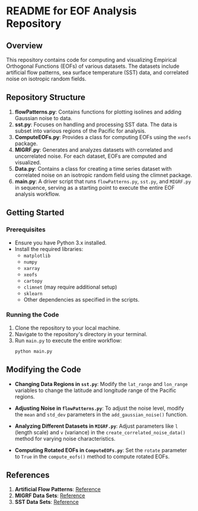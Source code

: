 
# README for EOF Analysis Repository

## Overview

This repository contains code for computing and visualizing Empirical Orthogonal Functions (EOFs) of various datasets. The datasets include artificial flow patterns, sea surface temperature (SST) data, and correlated noise on isotropic random fields.

## Repository Structure

1. **flowPatterns.py**: Contains functions for plotting isolines and adding Gaussian noise to data. 
2. **sst.py**: Focuses on handling and processing SST data. The data is subset into various regions of the Pacific for analysis.
3. **ComputeEOFs.py**: Provides a class for computing EOFs using the `xeofs` package.
4. **MIGRF.py**: Generates and analyzes datasets with correlated and uncorrelated noise. For each dataset, EOFs are computed and visualized.
5. **Data.py**: Contains a class for creating a time series dataset with correlated noise on an isotropic random field using the climnet package.
6. **main.py**: A driver script that runs `flowPatterns.py`, `sst.py`, and `MIGRF.py` in sequence, serving as a starting point to execute the entire EOF analysis workflow.

## Getting Started

### Prerequisites

- Ensure you have Python 3.x installed.
- Install the required libraries:
  - `matplotlib`
  - `numpy`
  - `xarray`
  - `xeofs`
  - `cartopy`
  - `climnet` (may require additional setup)
  - `sklearn`
  - Other dependencies as specified in the scripts.

### Running the Code

1. Clone the repository to your local machine.
2. Navigate to the repository's directory in your terminal.
3. Run `main.py` to execute the entire workflow:
   ```
   python main.py
   ```

## Modifying the Code

- **Changing Data Regions in `sst.py`**: Modify the `lat_range` and `lon_range` variables to change the latitude and longitude range of the Pacific regions.
  
- **Adjusting Noise in `flowPatterns.py`**: To adjust the noise level, modify the `mean` and `std_dev` parameters in the `add_gaussian_noise()` function.

- **Analyzing Different Datasets in `MIGRF.py`**: Adjust parameters like `l` (length scale) and `v` (variance) in the `create_correlated_noise_data()` method for varying noise characteristics.

- **Computing Rotated EOFs in `ComputeEOFs.py`**: Set the `rotate` parameter to `True` in the `compute_eofs()` method to compute rotated EOFs.

## References

1. **Artificial Flow Patterns**: [Reference](https://rmets.onlinelibrary.wiley.com/doi/abs/10.1002/joc.1574)
2. **MIGRF Data Sets**: [Reference](https://journals.ametsoc.org/view/journals/clim/36/10/JCLI-D-22-0549.1.xml)
3. **SST Data Sets**: [Reference](https://psl.noaa.gov/data/gridded/data.noaa.ersst.v5.html)
